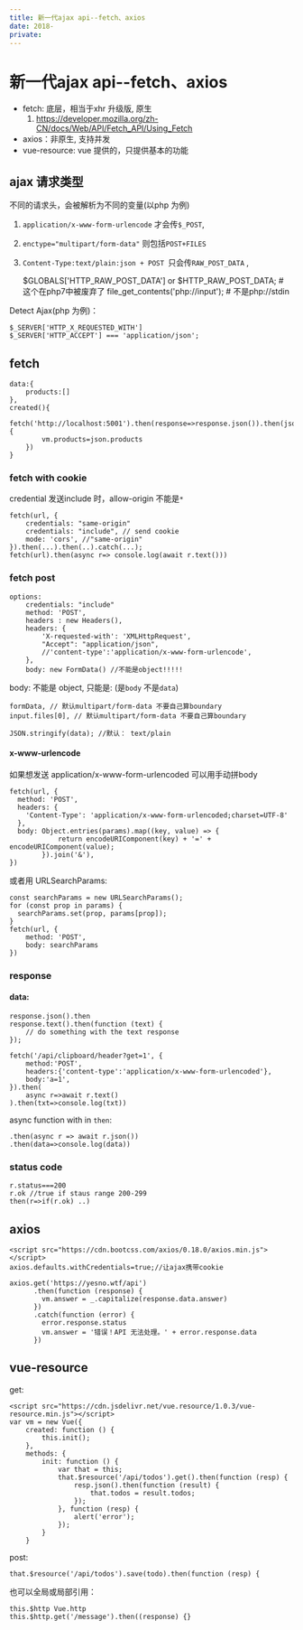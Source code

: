 ```yaml
---
title: 新一代ajax api--fetch、axios
date: 2018-
private:
---
```

# 新一代ajax api--fetch、axios
- fetch: 底层，相当于xhr 升级版, 原生
    1. https://developer.mozilla.org/zh-CN/docs/Web/API/Fetch_API/Using_Fetch
- axios：非原生, 支持并发
- vue-resource: vue 提供的，只提供基本的功能

## ajax 请求类型
不同的请求头，会被解析为不同的变量(以php 为例)
1. `application/x-www-form-urlencode` 才会传`$_POST`, 
2. `enctype="multipart/form-data"` 则包括`POST+FILES`
3. `Content-Type:text/plain:json + POST `只会传`RAW_POST_DATA` ,

	$GLOBALS['HTTP_RAW_POST_DATA'] or $HTTP_RAW_POST_DATA; # 这个在php7中被废弃了
    file_get_contents('php://input'); # 不是php://stdin

Detect Ajax(php 为例)：

	$_SERVER['HTTP_X_REQUESTED_WITH']
	$_SERVER['HTTP_ACCEPT'] === 'application/json';

## fetch

    data:{
        products:[]
    },
    created(){
        fetch('http://localhost:5001').then(response=>response.json()).then(json=>{
            vm.products=json.products
        })
    }

### fetch with cookie
credential 发送include 时，allow-origin 不能是`*`

    fetch(url, {
        credentials: "same-origin"
        credentials: "include", // send cookie
        mode: 'cors', //"same-origin"
    }).then(...).then(..).catch(...);
    fetch(url).then(async r=> console.log(await r.text()))

### fetch post

    options:
        credentials: "include"
        method: 'POST',
        headers : new Headers(),
        headers: {
            'X-requested-with': 'XMLHttpRequest',
            "Accept": "application/json", 
            //'content-type':'application/x-www-form-urlencode', 
        },
        body: new FormData() //不能是object!!!!!

body: 不能是 object, 只能是: (是`body` 不是`data`)

    formData, // 默认multipart/form-data 不要自己算boundary
    input.files[0], // 默认multipart/form-data 不要自己算boundary

    JSON.stringify(data); //默认： text/plain

#### x-www-urlencode
如果想发送  application/x-www-form-urlencoded
可以用手动拼body

    fetch(url, {
      method: 'POST',
      headers: {
        'Content-Type': 'application/x-www-form-urlencoded;charset=UTF-8'
      },
      body: Object.entries(params).map((key, value) => {
                return encodeURIComponent(key) + '=' + encodeURIComponent(value);
            }).join('&'),
    })

或者用 URLSearchParams:

    const searchParams = new URLSearchParams();
    for (const prop in params) {
      searchParams.set(prop, params[prop]);
    }
    fetch(url, {
        method: 'POST',
        body: searchParams
    })

### response
#### data:

    response.json().then
    response.text().then(function (text) {
        // do something with the text response 
    });

    fetch('/api/clipboard/header?get=1', {
        method:'POST',
        headers:{'content-type':'application/x-www-form-urlencoded'}, 
        body:'a=1',
    }).then(
        async r=>await r.text()
    ).then(txt=>console.log(txt))

async function with in `then`:

    .then(async r => await r.json())
    .then(data=>console.log(data))

### status code

    r.status===200 
    r.ok //true if staus range 200-299
    then(r=>if(r.ok) ..)

## axios
    <script src="https://cdn.bootcss.com/axios/0.18.0/axios.min.js"></script>
    axios.defaults.withCredentials=true;//让ajax携带cookie

    axios.get('https://yesno.wtf/api')
          .then(function (response) {
            vm.answer = _.capitalize(response.data.answer)
          })
          .catch(function (error) {
            error.response.status
            vm.answer = '错误！API 无法处理。' + error.response.data 
          })

## vue-resource
get:

    <script src="https://cdn.jsdelivr.net/vue.resource/1.0.3/vue-resource.min.js"></script>
    var vm = new Vue({
        created: function () {
            this.init();
        },
        methods: {
            init: function () {
                var that = this;
                that.$resource('/api/todos').get().then(function (resp) {
                    resp.json().then(function (result) {
                        that.todos = result.todos;
                    });
                }, function (resp) {
                    alert('error');
                });
            }
        }


post:

    that.$resource('/api/todos').save(todo).then(function (resp) {

也可以全局或局部引用：

    this.$http Vue.http
    this.$http.get('/message').then((response) {}
